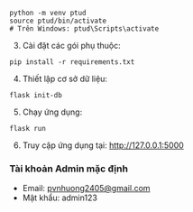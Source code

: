 ```
python -m venv ptud
source ptud/bin/activate
# Trên Windows: ptud\Scripts\activate
```

3. Cài đặt các gói phụ thuộc:

```
pip install -r requirements.txt
```

4. Thiết lập cơ sở dữ liệu:

```
flask init-db
```

5. Chạy ứng dụng:

```
flask run
```

6. Truy cập ứng dụng tại: http://127.0.0.1:5000

### Tài khoản Admin mặc định

- Email: pvnhuong2405@gmail.com
- Mật khẩu: admin123
